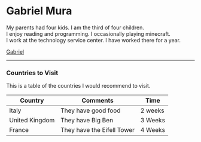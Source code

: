 # Gabriel Mura

My parents had four kids. I am the third of four children.<br>
I enjoy reading and programming. I occasionally playing minecraft.<br>
I work at the technology service center. I have worked there for a year.

[Gabriel](Image.jfif)

---
### Countries to Visit

This is a table of the countries I would recommend to visit.

| Country | Comments | Time |
| --- | --- | --- |
| Italy | They have good food | 2 weeks |
| United Kingdom | They have Big Ben | 3 Weeks |
| France | They have the Eifell Tower | 4 Weeks |